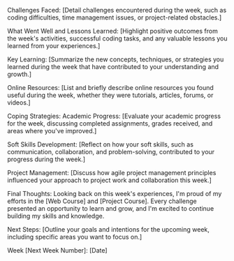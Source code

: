 Challenges Faced:
[Detail challenges encountered during the week, such as coding difficulties, time management issues, or project-related obstacles.]

What Went Well and Lessons Learned:
[Highlight positive outcomes from the week's activities, successful coding tasks, and any valuable lessons you learned from your experiences.]

Key Learning:
[Summarize the new concepts, techniques, or strategies you learned during the week that have contributed to your understanding and growth.]

Online Resources:
[List and briefly describe online resources you found useful during the week, whether they were tutorials, articles, forums, or videos.]

Coping Strategies:
Academic Progress:
[Evaluate your academic progress for the week, discussing completed assignments, grades received, and areas where you've improved.]

Soft Skills Development:
[Reflect on how your soft skills, such as communication, collaboration, and problem-solving, contributed to your progress during the week.]

Project Management:
[Discuss how agile project management principles influenced your approach to project work and collaboration this week.]

Final Thoughts:
Looking back on this week's experiences, I'm proud of my efforts in the [Web Course] and [Project Course]. Every challenge presented an opportunity to learn and grow, and I'm excited to continue building my skills and knowledge.

Next Steps:
[Outline your goals and intentions for the upcoming week, including specific areas you want to focus on.]

Week [Next Week Number]: [Date]